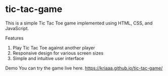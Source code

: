 # tic-tac-game

This is a simple Tic Tac Toe game implemented using HTML, CSS, and JavaScript.

Features
1. Play Tic Tac Toe against another player
2. Responsive design for various screen sizes
3. Simple and intuitive user interface

Demo
You can try the game live here.
https://kriaaa.github.io/tic-tac-game/
